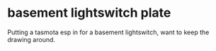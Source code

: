 # basement lightswitch plate
Putting a tasmota esp in for a basement lightswitch, want to keep the drawing
around.
